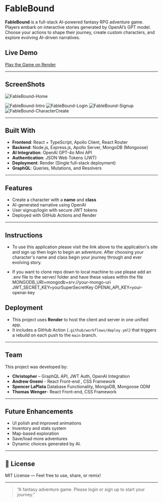 #  FableBound

**FableBound** is a full-stack AI-powered fantasy RPG adventure game. Players embark on interactive stories generated by OpenAI’s GPT model. Choose your actions to shape their journey, create custom characters, and explore evolving AI-driven narratives.

##  Live Demo

 [Play the Game on Render](https://fablebound.onrender.com)

---

##  ScreenShots

 ![FableBound-Home](./assets/FableBound-Home.png)
 
 ![FableBound-Intro](./assets/FableBound-Intro.png)
 ![FableBound-Login](./assets/FableBound-login.png)
 ![FableBound-Signup](./assets/FableBound-Signup.png)
 ![FableBound-CharacterCreate](./assets/FableBound-CreateCharacter.png)


---

##  Built With

- **Frontend**: React + TypeScript, Apollo Client, React Router
- **Backend**: Node.js, Express.js, Apollo Server, MongoDB (Mongoose)
- **AI Integration**: OpenAI GPT-4o Mini API
- **Authentication**: JSON Web Tokens (JWT)
- **Deployment**: Render (Single full-stack deployment)
- **GraphQL**: Queries, Mutations, and Resolvers

---

##  Features

-  Create a character with a **name** and **class**
-  AI-generated narrative using OpenAI
-  User signup/login with secure JWT tokens
-  Deployed with GitHub Actions and Render

---

## Instructions

- To use this application please visit the link above to the application's site and sign up then login to begin an adventure. After choosing your character's name and class begin your journey through and ever evolving story.

- If you want to clone repo down to local machine to use please add an .env file to the server/ folder and have these values within the file MONGODB_URI=mongodb+srv://your-mongo-uri
JWT_SECRET_KEY=yourSuperSecretKey
OPENAI_API_KEY=your-openai-key


##  Deployment

- This project uses **Render** to host the client and server in one unified app.
- It includes a GitHub Action (`.github/workflows/deploy.yml`) that triggers a rebuild on each push to the `main` branch.

---

##  Team

This project was developed by:

- **Christopher** – GraphQL API, JWT Auth, OpenAI Integration
- **Andrew Gnemi** - React Front-end , CSS Framework
- **Spencer LaPlata** Database Functionality, MongoDB, Mongoose ODM
- **Thomas Wenger**- React Front-end, CSS Framework

---

##  Future Enhancements

-  UI polish and improved animations
-  Inventory and stats system
-  Map-based exploration
-  Save/load more adventures
-  Dynamic choices generated by AI.

---

## 📜 License

MIT License — Feel free to use, share, or remix!

---

> “A fantasy adventure game. Please login or sign up to start your journey.”
